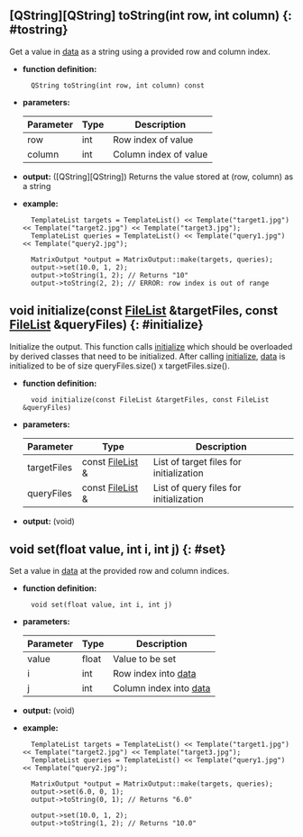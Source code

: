 ## [QString][QString] toString(int row, int column) {: #tostring}

Get a value in [data](members.md#data) as a string using a provided row and column index.

* **function definition:**

        QString toString(int row, int column) const

* **parameters:**

    Parameter | Type | Description
    --- | --- | ---
    row | int | Row index of value
    column | int | Column index of value

* **output:** ([QString][QString]) Returns the value stored at (row, column) as a string
* **example:**

        TemplateList targets = TemplateList() << Template("target1.jpg") << Template("target2.jpg") << Template("target3.jpg");
        TemplateList queries = TemplateList() << Template("query1.jpg") << Template("query2.jpg");

        MatrixOutput *output = MatrixOutput::make(targets, queries);
        output->set(10.0, 1, 2);
        output->toString(1, 2); // Returns "10"
        output->toString(2, 2); // ERROR: row index is out of range

## void initialize(const [FileList](../filelist/filelist.md) &targetFiles, const [FileList](../filelist/filelist.md) &queryFiles) {: #initialize}

Initialize the output. This function calls [initialize](../output/functions.md#initialize) which should be overloaded by derived classes that need to be initialized. After calling [initialize](../output/functions.md#initialize), [data](members.md#data) is initialized to be of size queryFiles.size() x targetFiles.size().

* **function definition:**

        void initialize(const FileList &targetFiles, const FileList &queryFiles)

* **parameters:**

    Parameter | Type | Description
    --- | --- | ---
    targetFiles | const [FileList](../filelist/filelist.md) & | List of target files for initialization
    queryFiles | const [FileList](../filelist/filelist.md) & | List of query files for initialization

* **output:** (void)


## void set(float value, int i, int j) {: #set}

Set a value in [data](members.md#data) at the provided row and column indices.

* **function definition:**

        void set(float value, int i, int j)

* **parameters:**

    Parameter | Type | Description
    --- | --- | ---
    value | float | Value to be set
    i | int | Row index into [data](members.md#data)
    j | int | Column index into [data](members.md#data)

* **output:** (void)
* **example:**

        TemplateList targets = TemplateList() << Template("target1.jpg") << Template("target2.jpg") << Template("target3.jpg");
        TemplateList queries = TemplateList() << Template("query1.jpg") << Template("query2.jpg");

        MatrixOutput *output = MatrixOutput::make(targets, queries);
        output->set(6.0, 0, 1);
        output->toString(0, 1); // Returns "6.0"

        output->set(10.0, 1, 2);
        output->toString(1, 2); // Returns "10.0"
